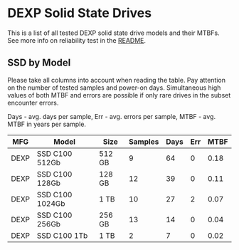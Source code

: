 DEXP Solid State Drives
=======================

This is a list of all tested DEXP solid state drive models and their MTBFs. See
more info on reliability test in the [README](https://github.com/linuxhw/SMART).

SSD by Model
------------

Please take all columns into account when reading the table. Pay attention on the
number of tested samples and power-on days. Simultaneous high values of both MTBF
and errors are possible if only rare drives in the subset encounter errors.

Days - avg. days per sample,
Err  - avg. errors per sample,
MTBF - avg. MTBF in years per sample.

| MFG       | Model              | Size   | Samples | Days  | Err   | MTBF |
|-----------|--------------------|--------|---------|-------|-------|------|
| DEXP      | SSD C100 512Gb     | 512 GB | 9       | 64    | 0     | 0.18   |
| DEXP      | SSD C100 128Gb     | 128 GB | 12      | 39    | 0     | 0.11   |
| DEXP      | SSD C100 1024Gb    | 1 TB   | 10      | 27    | 2     | 0.07   |
| DEXP      | SSD C100 256Gb     | 256 GB | 13      | 14    | 0     | 0.04   |
| DEXP      | SSD C100 1Tb       | 1 TB   | 2       | 7     | 0     | 0.02   |
